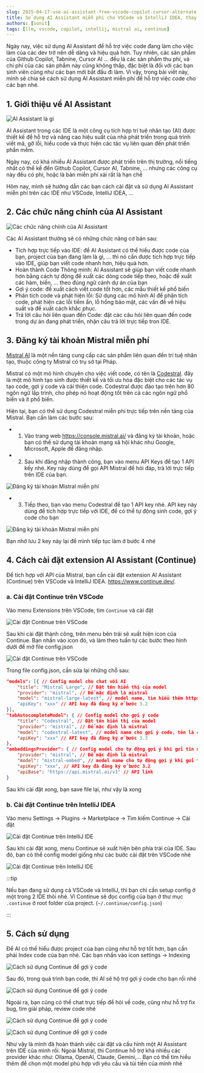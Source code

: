 ```yaml
---
slug: 2025-04-17-use-ai-assistant-free-vscode-copilot-cursor-alternate
title: Sử dụng AI Assistant miễn phí cho VSCode và IntelliJ IDEA, thay thế cho Github Copilot và Cursor
authors: [sonit]
tags: [llm, vscode, copilot, intellij, mistral ai, continue]
---
```


Ngày nay, việc sử dụng AI Assistant để hỗ trợ việc code đang làm cho việc làm của các dev trở nên dễ dàng và hiệu quả hơn. Tuy nhiên, các sản phẩm của Github Copilot, Tabnine, Cursor AI ... đều là các sản phẩm thu phí, và chi phí của các sản phẩm này cũng không thấp, đặc biệt là đối với các bạn sinh viên cũng như các bạn mới bắt đầu đi làm. Vì vậy, trong bài viết này, mình sẽ chia sẻ cách sử dụng AI Assistant miễn phí để hỗ trợ việc code cho các bạn nhé.

<!-- truncate -->

## 1. Giới thiệu về AI Assistant

![AI Assistant là gì](./img/ai-assitant-1.png)

AI Assistant trong các IDE là một công cụ tích hợp trí tuệ nhân tạo (AI) được thiết kế để hỗ trợ và nâng cao hiệu suất của nhà phát triển trong quá trình viết mã, gỡ lỗi, hiểu code và thực hiện các tác vụ liên quan đến phát triển phần mềm.

Ngày nay, có khá nhiều AI Assistant được phát triển trên thị trường, nổi tiếng nhất có thể kể đến Github Copilot, Cursor AI, Tabnine, ... nhưng các công cụ này đều có phí, hoặc là bản miễn phí xài rất là hạn chế

Hôm nay, mình sẽ hướng dẫn các bạn cách cài đặt và sử dụng AI Assistant miễn phí trên các IDE như VSCode, IntelliJ IDEA, ...

## 2. Các chức năng chính của AI Assistant

![Các chức năng chính của AI Assistant](./img/ai-assitant-2.jpeg)

Các AI Assistant thường sẽ có những chức năng cơ bản sau:
- Tích hợp trực tiếp vào IDE: để AI Assistant có thể hiểu được code của bạn, project của bạn đang làm là gì, ... thì nó cần được tích hợp trực tiếp vào IDE, giúp bạn viết code nhanh hơn, hiệu quả hơn.
- Hoàn thành Code Thông minh: AI Assistant sẽ giúp bạn viết code nhanh hơn bằng cách tự động đề xuất các dòng code tiếp theo, hoặc đề xuất các hàm, biến, ... theo đúng ngữ cảnh dự án của bạn
- Gợi ý code: đề xuất cách viết code tốt hơn, các mẫu thiết kế phổ biến
- Phân tích code và phát hiện lỗi: Sử dụng các mô hình AI để phân tích code, phát hiện các lỗi tiềm ẩn, lỗ hổng bảo mật, các vấn đề về hiệu suất và đề xuất cách khắc phục.
- Trả lời câu hỏi liên quan đến Code: đặt các câu hỏi liên quan đến code trong dự án đang phát triển, nhận câu trả lời trực tiếp tron IDE.

## 3. Đăng ký tài khoản Mistral miễn phí

[Mistral AI](https://mistral.ai/) là một nền tảng cung cấp các sản phẩm liên quan đến trí tuệ nhân tạo, thuộc công ty Mistral có trụ sở tại Pháp. 

Mistral có một mô hình chuyên cho việc viết code, có tên là [Codestral](https://mistral.ai/news/codestral). đây là một mô hình tạo sinh được thiết kế và tối ưu hóa đặc biệt cho các tác vụ tạo code, gợi ý code và cải thiện code. Codestral được đào tạo trên hơn 80 ngôn ngữ lập trình, cho phép nó hoạt động tốt trên cả các ngôn ngữ phổ biến và ít phổ biến.

Hiện tại, bạn có thể sử dụng Codestral miễn phí trực tiếp trên nền tảng của Mistral. Bạn cần làm các bước sau:

- 1. Vào trang web https://console.mistral.ai/ và đăng ký tài khoản, hoặc bạn có thể sử dụng tài khoản mạng xã hội khác như Google, Microsoft, Apple để đăng nhập.

- 2. Sau khi đăng nhập thành công, bạn vào menu API Keys để tạo 1 API kếy nhé. Key này dùng để gọi API Mistral để hỏi đáp, trả lời trực tiếp trên IDE của bạn.

![Đăng ký tài khoản Mistral miễn phí](./img/ai-assitant-3.png)

- 3. Tiếp theo, bạn vào menu Codestral để tạo 1 API key nhé. API key này dùng để tích hợp trực tiếp với IDE, để có thể tự động sinh code, gợi ý code cho bạn

![Đăng ký tài khoản Mistral miễn phí](./img/ai-assitant-4.png)

Bạn nhớ lưu 2 key này lại để mình tiếp tục làm ở bước 4 nhé

## 4. Cách cài đặt extension AI Assistant (Continue)

Để tích hợp với API của Mistral, bạn cần cài đặt extension AI Assistant (Continue) trên VSCode và IntelliJ IDEA. https://www.continue.dev/. 

### a. Cài đặt Continue trên VSCode

Vào menu Extensions trên VSCode, tìm `Continue` và cài đặt

![Cài đặt Continue trên VSCode](./img/ai-assitant-5.png)

Sau khi cài đặt thành công, trên menu bên trái sẽ xuất hiện icon của Continue. Bạn nhấn vào icon đó, và làm theo tuần tự các bước theo hình dưới để mở file config.json

![Cài đặt Continue trên VSCode](./img/ai-assitant-6.png)

Trong file config.json, cần sửa lại những chỗ sau:

```json
"models": [{ // Config model cho chat với AI
    "title": "Mistral Large", // Đặt tên hiển thị của model
    "provider": "mistral", // Để mặc định là mistral
    "model": "mistral-large-latest", // model name, tìm hiểu thêm https://docs.mistral.ai/getting-started/models/models_overview/
    "apiKey": "xxx" // API key đã đăng ký ở bước 3.2
}],
"tabAutocompleteModel": { // Config model cho gợi ý code
    "title": "Codestral", // Đặt tên hiển thị của model
    "provider": "mistral", // Để mặc định là mistral
    "model": "codestral-latest", // model name cho gợi ý code, tên là codestral
    "apiKey": "xxx" // API key đã đăng ký ở bước 3.3
},
"embeddingsProvider": { // Config model cho tự động gợi ý khi gửi tin nhắn
    "provider": "mistral", // Để mặc định là mistral
    "model": "mistral-embed", // model name cho tự động gợi ý khi gửi tin nhắn, tên là mistral-embed
    "apiKey": "xxx", // API key đã đăng ký ở bước 3.2
    "apiBase": "https://api.mistral.ai/v1" // API link
}
```

Sau khi cài đặt xong, bạn save file lại, như vậy là xong

### b. Cài đặt Continue trên IntelliJ IDEA

Vào menu Settings -> Plugins -> Marketplace -> Tìm kiếm Continue -> Cài đặt

![Cài đặt Continue trên IntelliJ IDE](./img/ai-assitant-7.png)

Sau khi cài đặt xong, menu Continue sẽ xuất hiện bên phía trái của IDE. Sau đó, bạn có thể config model giống như các bước cài đặt trên VSCode nhé

![Cài đặt Continue trên IntelliJ IDE](./img/ai-assitant-12.png)

:::tip

Nếu bạn đang sử dụng cả VSCode và IntelliJ, thì bạn chỉ cần setup config ở một trong 2 IDE thôi nhé. Vì Continue sẽ đọc config của bạn ở thư mục `.continue` ở root folder của project. (`~/.continue/config.json`)

:::

## 5. Cách sử dụng

Để AI có thể hiểu được project của bạn cũng như hỗ trợ tốt hơn, bạn cần phải Index code của bạn nhé. Các bạn nhấn vào icon settings -> Indexing

![Cách sử dụng Continue để gợi ý code](./img/ai-assitant-8.png)

Sau đó, trong quá trình bạn code, thì AI sẽ hộ trợ gợi ý code cho bạn rồi nhé

![Cách sử dụng Continue để gợi ý code](./img/ai-assitant-9.png)

Ngoài ra, bạn cũng có thể chat trực tiếp để hỏi về code, cũng như hỗ trợ fix bug, tìm giải pháp, review code nhé

![Cách sử dụng Continue để gợi ý code](./img/ai-assitant-10.png)

![Cách sử dụng Continue để gợi ý code](./img/ai-assitant-11.png)

Như vậy là mình đã hoàn thành việc cài đặt và cấu hình một AI Assistant trên IDE của mình rồi. Ngoài Mistral, thì Continue hỗ trợ khá nhiều các provider khác như: Ollama, OpenAI, Claude, Gemini,... Bạn có thể tìm hiểu thêm để chọn một model phù hợp với yêu cầu và túi tiền của mình nhé